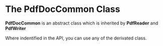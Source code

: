 # The PdfDocCommon Class

**PdfDocCommon** is an abstract class which is inherited by **PdfReader** and **PdfWriter**

Where indentified in the API, you can use any of the derivated class.
